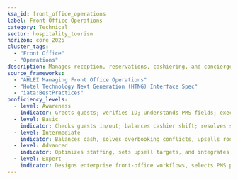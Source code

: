 ```yaml
---
ksa_id: front_office_operations
label: Front-Office Operations
category: Technical
sector: hospitality_tourism
horizon: core_2025
cluster_tags:
  - "Front Office"
  - "Operations"
description: Manages reception, reservations, cashiering, and concierge services while optimizing occupancy, revenue, and guest satisfaction.
source_frameworks:
  - "AHLEI Managing Front Office Operations"
  - "Hotel Technology Next Generation (HTNG) Interface Spec"
  - "iata:BestPractices"
proficiency_levels:
  - level: Awareness
    indicator: Greets guests; verifies ID; understands PMS fields; executes standard check-in/out procedures and issues room keys securely.
  - level: Basic
    indicator: Checks guests in/out; balances cashier shift; resolves simple billing issues; handles reservations; processes payments; and upsells room categories.
  - level: Intermediate
    indicator: Balances cash, solves overbooking conflicts, upsells rooms, and monitors KPI dashboards.
  - level: Advanced
    indicator: Optimizes staffing, sets upsell targets, and integrates mobile/self-service tech.
  - level: Expert
    indicator: Designs enterprise front-office workflows, selects PMS platforms, and mentors global teams.
---
```

